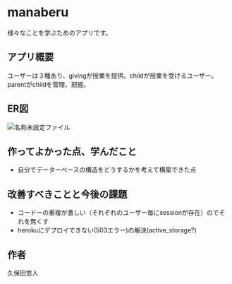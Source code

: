 # manaberu
様々なことを学ぶためのアプリです。

## アプリ概要
ユーザーは３種あり、givingが授業を提供。childが授業を受けるユーザー。parentがchildを管理、把握。

## ER図
![名称未設定ファイル](https://user-images.githubusercontent.com/62003877/83840164-d9a99c00-a738-11ea-8bc1-284371701ec1.jpg)

## 作ってよかった点、学んだこと
* 自分でデーターベースの構造をどうするかを考えて構築できた点

## 改善すべきことと今後の課題
* コードーの重複が激しい（それぞれのユーザー毎にsessionが存在）のでそれを無くす
* herokuにデプロイできない(503エラー)の解決(active_storage?)

## 作者
久保田悠人
